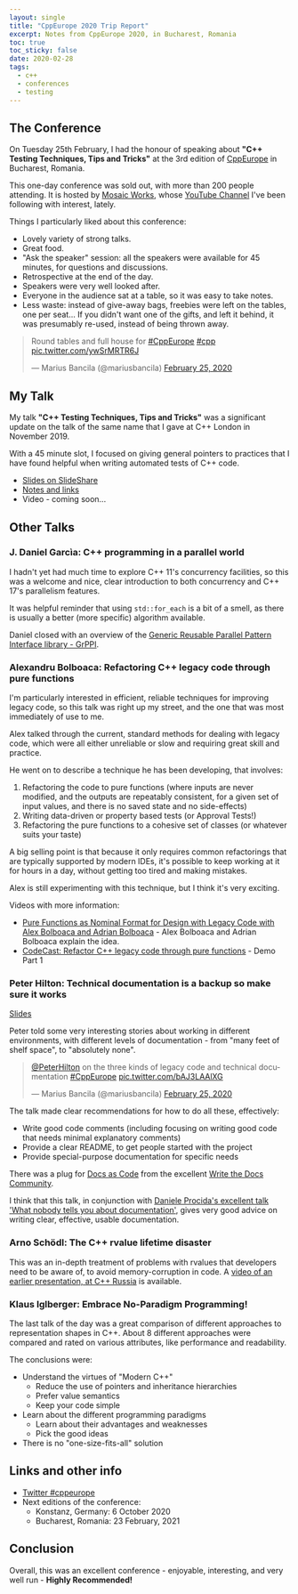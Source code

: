 ```yaml
---
layout: single
title: "CppEurope 2020 Trip Report"
excerpt: Notes from CppEurope 2020, in Bucharest, Romania
toc: true
toc_sticky: false
date: 2020-02-28
tags:
  - c++
  - conferences
  - testing
---
```


## The Conference

On Tuesday 25th February, I had the honour of speaking about **"C++ Testing Techniques, Tips and Tricks"** at the 3rd edition of [CppEurope](https://cppeurope.com/) in Bucharest, Romania.

This one-day conference was sold out, with more than 200 people attending. It is hosted by [Mosaic Works](https://mozaicworks.com/), whose [YouTube Channel](https://mozaicworks.com/blog/think-design-work-smart-youtube-channel/) I've been following with interest, lately.

Things I particularly liked about this conference:

* Lovely variety of strong talks.
* Great food.
* "Ask the speaker" session: all the speakers were available for 45 minutes, for questions and discussions.
* Retrospective at the end of the day.
* Speakers were very well looked after.
* Everyone in the audience sat at a table, so it was easy to take notes.
* Less waste: instead of give-away bags, freebies were left on the tables, one per seat... If you didn't want one of the gifts, and left it behind, it was presumably re-used, instead of being thrown away.

<blockquote class="twitter-tweet"><p lang="en" dir="ltr">Round tables and full house for <a href="https://twitter.com/hashtag/CppEurope?src=hash&amp;ref_src=twsrc%5Etfw">#CppEurope</a> <a href="https://twitter.com/hashtag/cpp?src=hash&amp;ref_src=twsrc%5Etfw">#cpp</a> <a href="https://t.co/ywSrMRTR6J">pic.twitter.com/ywSrMRTR6J</a></p>&mdash; Marius Bancila (@mariusbancila) <a href="https://twitter.com/mariusbancila/status/1232208245919539200?ref_src=twsrc%5Etfw">February 25, 2020</a></blockquote> <script async src="https://platform.twitter.com/widgets.js" charset="utf-8"></script> 

## My Talk

My talk **"C++ Testing Techniques, Tips and Tricks"** was a significant update on the talk of the same name that I gave at C++ London in November 2019.

With a 45 minute slot, I focused on giving general pointers to practices that I have found helpful when writing automated tests of C++ code.

* [Slides on SlideShare](https://www.slideshare.net/ClareMacrae/cpp-testing-techniques-tips-and-tricks-cpp-europe)
* [Notes and links](https://github.com/claremacrae/talks/blob/master/Cpp_Testing_Techniques_Tips_and_Tricks.md#top)
* Video - coming soon... 

## Other Talks

### J. Daniel Garcìa: C++ programming in a parallel world

I hadn't yet had much time to explore C++ 11's concurrency facilities, so this was a welcome and nice, clear introduction to both concurrency and C++ 17's parallelism features.

It was helpful reminder that using `std::for_each` is a bit of a smell, as there is usually a better (more specific) algorithm available.

Daniel closed with an overview of the [Generic Reusable Parallel Pattern Interface library - GrPPI](https://github.com/arcosuc3m/grppi).

### Alexandru Bolboaca: Refactoring C++ legacy code through pure functions

I'm particularly interested in efficient, reliable techniques for improving legacy code, so this talk was right up my street, and the one that was most immediately of use to me.

Alex talked through the current, standard methods for dealing with legacy code, which were all either unreliable or slow and requiring great skill and practice.

He went on to describe a technique he has been developing, that involves:

1. Refactoring the code to pure functions (where inputs are never modified, and the outputs are repeatably consistent, for a given set of input values, and there is no saved state and no side-effects)
2. Writing data-driven or property based tests (or Approval Tests!)
3. Refactoring the pure functions to a cohesive set of classes (or whatever suits your taste)

A big selling point is that because it only requires common refactorings that are typically supported by modern IDEs, it's possible to keep working at it for hours in a day, without getting too tired and making mistakes.

Alex is still experimenting with this technique, but I think it's very exciting.

Videos with more information:

* [Pure Functions as Nominal Format for Design with Legacy Code with Alex Bolboaca and Adrian Bolboaca](https://www.youtube.com/watch?v=l9GOtbhYaJ8) - Alex Bolboaca and Adrian Bolboaca explain the idea.
* [CodeCast: Refactor C++ legacy code through pure functions](https://www.youtube.com/watch?v=FyZ_Tcuujx8) - Demo Part 1

### Peter Hilton: Technical documentation is a backup so make sure it works

[Slides](https://hilton.org.uk/presentations/technical-documentation)

Peter told some very interesting stories about working in different environments, with different levels of documentation - from "many feet of shelf space", to "absolutely none".

<blockquote class="twitter-tweet"><p lang="en" dir="ltr"><a href="https://twitter.com/PeterHilton?ref_src=twsrc%5Etfw">@PeterHilton</a> on the three kinds of legacy code and technical documentation <a href="https://twitter.com/hashtag/CppEurope?src=hash&amp;ref_src=twsrc%5Etfw">#CppEurope</a> <a href="https://t.co/bAJ3LAAlXG">pic.twitter.com/bAJ3LAAlXG</a></p>&mdash; Marius Bancila (@mariusbancila) <a href="https://twitter.com/mariusbancila/status/1232273231735857152?ref_src=twsrc%5Etfw">February 25, 2020</a></blockquote> <script async src="https://platform.twitter.com/widgets.js" charset="utf-8"></script>

The talk made clear recommendations for how to do all these, effectively:

* Write good code comments (including focusing on writing good code that needs minimal explanatory comments)
* Provide a clear README, to get people started with the project
* Provide special-purpose documentation for specific needs

There was a plug for [Docs as Code](https://www.writethedocs.org/guide/docs-as-code/) from the excellent [Write the Docs Community](https://www.writethedocs.org/).

I think that this talk, in conjunction with [Daniele Procida's excellent talk 'What nobody tells you about documentation'](https://www.divio.com/blog/documentation/), gives very good advice on writing clear, effective, usable documentation.

### Arno Schödl: The C++ rvalue lifetime disaster

This was an in-depth treatment of problems with rvalues that developers need to be aware of, to avoid memory-corruption in code. A [video of an earlier presentation, at C++ Russia](https://www.youtube.com/watch?v=zzkpTbJiFPM) is available.

### Klaus Iglberger: Embrace No-Paradigm Programming!

The last talk of the day was a great comparison of different approaches to representation shapes in C++. About 8 different approaches were compared and rated on various attributes, like performance and readability.

The conclusions were:

* Understand the virtues of "Modern C++"
    * Reduce the use of pointers and inheritance hierarchies
    * Prefer value semantics
    * Keep your code simple
* Learn about the different programming paradigms
    * Learn about their advantages and weaknesses
    * Pick the good ideas
* There is no "one-size-fits-all" solution

## Links and other info

* [Twitter #cppeurope](https://twitter.com/hashtag/cppeurope?src=hash)
* Next editions of the conference:
    * Konstanz, Germany: 6 October 2020
    * Bucharest, Romania: 23 February, 2021

## Conclusion

Overall, this was an excellent conference - enjoyable, interesting, and very well run - **Highly Recommended!**
 